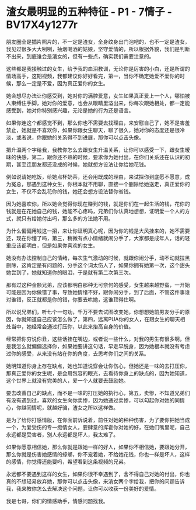 # 渣女最明显的五种特征 - P1 - 7情子 - BV17X4y1277r

朋友圈全是插片照片的，不一定是渣女，全身纹身出门泡吧的，也不一定是渣女，我见过很多大大咧咧，抽烟喝酒的姑娘，坚守爱情的，所以根据外貌，我们是判断不出来，到底谁会是渣女的，但有一些点，确实我们需要注意的。

这些都是我接触过的女生，给予我的血泪教训，无论你是厉害的小白，还是所谓的情场高手，这期视频，我都建议你好好看完，第一，当你不确定她爱不爱你的时候，那么一定是不爱，因为真正爱你的女生。

她会想尽办法让你感受到，她对你的满腔爱意，女生如果真正爱上一个人，哪怕被人束缚住手脚，她对你的爱意，也会从眼睛里溢出来，你每次跟她相处，都一定能感受到，她对你特别感兴趣，无论是她的行为还是语言。

如果你连这个都感觉不到，那么你也不需要去找理由，来安慰自己了，她不是害羞禁止，她就是不喜欢你，如果你跟女生聊天，聊了很久，她对你的态度还是很冷淡，或者说，你跟她的关系得不到进展，那你可以点击头像。

把升温两个字给我，我教你怎么去跟女生升温关系，让你可以感受一下，跟女生暧昧的快感，第二，跟你还不熟的时候，要求你为她付出，在你们关系还在认识的初期，甚至连朋友都还没成的时候，她就想方设法让你给她花钱。

例如说请她吃饭，给她点杯奶茶，还会用既成的理由，来试探你到底愿不愿意，成为冤总，那遇到这种女生，你根本就不用聊，直接一个删除给她送走，真正爱你的女生，不仅不会乱花你的钱，她还会想方设法替你省钱。

因为她喜欢你，所以她会觉得你现在赚到的钱，就是你们在一起生活的钱，花你的钱就是在花她自己的钱，她能不心疼吗，兄弟们你认真地想想，证明爱一个人的方式，就只有给她付出吗，那么多的方法她不用。

为什么偏偏用钱这一招，来让你证明真心呢，因为你的钱是大风挂来的，她不需要还，现在你懂了吗，第三，稍微有点小情绪就闹分手了，大家都是成年人，话的轻重应该都明白，但是如果你喜欢的女生。

她没有办法控制自己的情绪，每次生气激动的时候，就跟你闹分手，动不动就拉黑删除，这肯定是有问题的，分手这个词太伤人了，如果你拥有她第一次，这个甜头她尝到了，她就知道你的眼泪，于是就有第二次第三次。

那有过这种金额兄弟，应该都明白那种无可奈何的感受，女生越来越野蛮，一开始可能是因为你做错了事，导致她情绪不好，跟你闹分手，到了后面，不管这件事谁对谁错，反正就都是你的错，你要去哄她，这谁顶得住啊。

所以说兄弟们，听七个一句劝，千万不要去试图改变她，你想想她前男友分手的原因，你就知道自己应该怎么做了，第四，远离PUA你的女人，在跟女生的聊天相处当中，她经常会通过打压你，以此来抬高自身的价值。

经常把你穷说你丑，这些话挂在嘴边，或者说一些什么，对我的男生有很多啊，但是我怎么就偏偏选择你，如果她要讲这句话，早走早脱身，因为她根本就没有考虑过你的感受，从来没有站在你的角度，去思考你们之间的关系。

她明知道你身上存在缺点，她也知道说穿会让你伤心，但她还是一味的去打压你，那真正爱你的女生呢，是会用包容的眼光，去看待你身上的缺点的，因为她知道，这个世界上就没有完美的人，爱一个人就要去鼓励她。

要去改善自己的缺点，而不是一味的打压她的执行心，第五，卖惨，不知道兄弟们有没有遇到过，喜欢的女生向你卖惨，因为她通过卖惨，可以勾起你对她的同情心，你越同情呢，就越好骗，渣女之所以这样做。

是为了给你打感情版，在你面前诉说着，前任对她的种种伤害，为了要你把她当成一个，为爱受伤的专一痴情女人，要肆意的挥霍你对她的好，在她们嘴里呢，自己永远都是受害者，别人永远都是坏人，我太难了。

如果你愿意相信她，那么你就是跟她一样的好人，如果你不相信她，要跟她分开，那么你就是伤害她感情的蟑螂，你不宠着她，不给她花钱，你也一样是坏人，这样的感情，你觉得还能要吗，希望看到这条视频的兄弟。

永远都不要遇到这样的女生，如果你很不幸遇到了，舍不得自己对她的付出，你也真的不想轻易放弃她，那你可以点击头像，来渣女两个字给我，把你的问题告诉我，我来教你怎么去解决这个问题，让你可以收获一份美好的爱情。

我是七哥，你们的情感助手，情感问题找我。